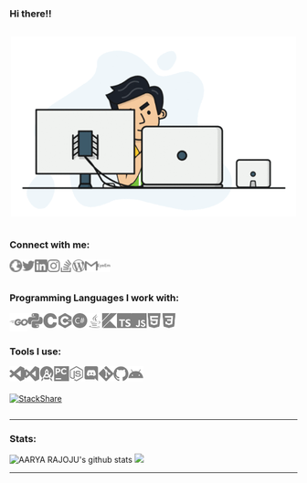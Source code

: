 ### Hi there!! <!--👋-->


<div class="row">
  
  <div class="column">
    <p align="center"> <img width="500px" src="./logos/animation.gif" /> </p>
  </div>
  
  <div class="column">

  ### Connect with me:
  [<img align="left" alt="aaryarajoju.github.io" width="22px" src="./logos/web_globe.svg" />][website]
  [<img align="left" alt="AARYA RAJOJU | Twitter" width="22px" src="./logos/twitter.svg" />][twitter]
  [<img align="left" alt="AARYA RAJOJU | LinkedIn" width="22px" src="./logos/linkedin.svg" />][linkedin]
  [<img align="left" alt="AARYA RAJOJU | Instagram" width="22px" src="./logos/instagram.svg" />][instagram]
  [<img align="left" alt="AARYA RAJOJU | Stack Overflow" width="22px" src="./logos/stackoverflow.svg" />][stack]
  [<img align="left" alt="AARYA RAJOJU | Blog" width="22px" src="./logos/wordpress.svg" />][blog]
  [<img align="left" alt="AARYA RAJOJU | Mail" width="22px" src="./logos/gmail.svg" />][mail]
  [<img align="left" alt="AARYA RAJOJU | EyeEm" width="22px" src="./logos/eyeem.svg" />][eyeem]

  <br>
  <br>

  ### Programming Languages I work with:

  <img align="left" alt="Go" width="32px" src="./logos/go.svg" />
  <img align="left" alt="python" width="26px" src="./logos/python.svg" />
  <img align="left" alt="C" width="26px" src="./logos/c.svg" />
  <img align="left" alt="C++" width="26px" src="./logos/cplusplus.svg" />
  <img align="left" alt="C#" width="26px" src="./logos/csharp.svg" />
  <img align="left" alt="Java" width="26px" src="./logos/java.svg" />
  <img align="left" alt="Kotlin" width="26px" src="./logos/kotlin.svg" />
  <img align="left" alt="JavaScript" width="26px" src="./logos/typescript.svg" />
  <img align="left" alt="TypeScript" width="26px" src="./logos/javascript.svg" />
  <img align="left" alt="HTML5" width="26px" src="./logos/html5.svg" />
  <img align="left" alt="CSS3" width="26px" src="./logos/css3.svg" />

  <br>
  <br>

  ### Tools I use:

  <img align="left" alt="Visual Studio Code" width="26px" src="./logos/visualstudiocode.svg" />
  <img align="left" alt="Visual Studio" width="26px" src="./logos/visualstudio.svg" />
  <img align="left" alt="JetBrains Android Studio" width="26px" src="./logos/androidstudio.svg" />
  <img align="left" alt="JetBrains PyCharm" width="26px" src="./logos/pycharm.svg" />
  <img align="left" alt="Node.js" width="26px" src="./logos/node-dot-js.svg" />
  <img align="left" alt="Discord" width="26px" src="./logos/discord.svg" />
  <img align="left" alt="Git" width="26px" src="./logos/git.svg" />
  <img align="left" alt="GitHub" width="26px" src="./logos/github.svg" />
  <img align="left" alt="Android" width="26px" src="./logos/android.svg" />
  <!--<img align="left" alt="Terminal" width="26px" src="https://raw.githubusercontent.com/github/explore/80688e429a7d4ef2fca1e82350fe8e3517d3494d/topics/terminal/terminal.png" />-->
  <br>
  <br>

  [![StackShare](http://img.shields.io/badge/tech-stack-0690fa.svg?style=flat)](https://stackshare.io/aaryarajoju/all-tools)

  </div>
</div>










---

### Stats:

<!--Credits for the stats: 
https://github.com/anuraghazra/github-readme-stats
-->

<img src="https://github-readme-stats.vercel.app/api?username=aaryarajoju&include_all_commits=true&count_private=true&show_icons=true&theme=radical&hide=contribs" alt="AARYA RAJOJU's github stats" /> <img src="https://github-readme-stats.vercel.app/api/top-langs/?username=aaryarajoju&layout=compact&langs_count=10&theme=radical" lt="AARYA RAJOJU's most used languages" />


---

<!--
<img align="left" alt="" width="26px" src="" />
<img align="left" alt="" width="26px" src="" />
<img align="left" alt="" width="26px" src="" />
<img align="left" alt="" width="26px" src="" />
<img align="left" alt="" width="26px" src="" />
<img align="left" alt="" width="26px" src="" />
<img align="left" alt="" width="26px" src="" />
-->


<!--
- 🔭 I’m currently working on: a website for beginers to start learning python
- 🌱 I’m currently learning: GoLang
- 📫 How to reach me: <a href="mailto:code.aarya@gmail.com">code.aarya@gmail.com</a> or <a href="mailto:hey.aarya@gmail.com">hey.aarya@gmail.com</a> 
- 😄 Pronouns: He/Him
- ⚡ Fun fact: GoLang is the best language
-->
<!--
<a href="https://github.com/aaryarajoju">GitHub Profile</a><br>
<a href="https://www.linkedin.com/in/aaryarajoju/">Linkedin Profile</a><br>
<a href="https://aaryarajoju.github.io">GitHub Pages</a><br>
<a href="https://aaryarajoju.github.io/portfolio">A personal Portfolio hosted on GitHub Pages</a><br>
<a href="https://aaryarajoju.github.io/aaryarajoju">A personal website hosted on GitHub Pages</a><br>
<a href="https://aaryarajoju.github.io/python/">A website to Learn Python</a><br>
<a href="https://aaryarajoju.github.io/">AARYA RAJOJU - </a><br>
<a href="https://aaryarajoju.github.io/">AARYA RAJOJU - </a><br>
-->

<!--
**aaryarajoju/aaryarajoju** is a ✨ _special_ ✨ repository because its `README.md` (this file) appears on your GitHub profile.

Here are some ideas to get you started:

- 🔭 I’m currently working on ...
- 🌱 I’m currently learning ...
- 👯 I’m looking to collaborate on ...
- 🤔 I’m looking for help with ...
- 💬 Ask me about ...
- 📫 How to reach me: ...
- 😄 Pronouns: ...
- ⚡ Fun fact: ...
-->


[website]: https://aaryarajoju.github.io/
[twitter]: https://twitter.com/AaryaRajoju
[blog]: https://aaryarajoju.wordpress.com/
[instagram]: https://instagram.com/aaryarajoju
[mail]: mailto:code.aarya@gmail.com
[linkedin]: https://linkedin.com/in/aaryarajoju
[eyeem]: https://www.eyeem.com/u/capturedbyarx
[stack]: https://stackoverflow.com/users/14383957/aaryarajoju
